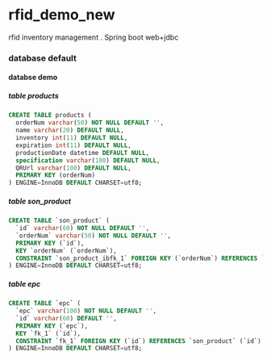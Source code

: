 # rfid_demo_new

rfid inventory management . Spring boot web+jdbc

### database default

#### databse demo

##### table products

``` sql
CREATE TABLE products (
  orderNum varchar(50) NOT NULL DEFAULT '',
  name varchar(20) DEFAULT NULL,
  inventory int(11) DEFAULT NULL,
  expiration int(11) DEFAULT NULL,
  productionDate datetime DEFAULT NULL,
  specification varchar(100) DEFAULT NULL,
  QRUrl varchar(100) DEFAULT NULL,
  PRIMARY KEY (orderNum)
) ENGINE=InnoDB DEFAULT CHARSET=utf8;
```

##### table son_product

```sql
CREATE TABLE `son_product` (
  `id` varchar(60) NOT NULL DEFAULT '',
  `orderNum` varchar(50) NOT NULL DEFAULT '',
  PRIMARY KEY (`id`),
  KEY `orderNum` (`orderNum`),
  CONSTRAINT `son_product_ibfk_1` FOREIGN KEY (`orderNum`) REFERENCES `products` (`orderNum`) ON DELETE CASCADE ON UPDATE CASCADE
) ENGINE=InnoDB DEFAULT CHARSET=utf8;
```



##### table epc

```sql
CREATE TABLE `epc` (
  `epc` varchar(100) NOT NULL DEFAULT '',
  `id` varchar(60) DEFAULT '',
  PRIMARY KEY (`epc`),
  KEY `fk_1` (`id`),
  CONSTRAINT `fk_1` FOREIGN KEY (`id`) REFERENCES `son_product` (`id`) ON DELETE SET NULL ON UPDATE CASCADE
) ENGINE=InnoDB DEFAULT CHARSET=utf8;
```

